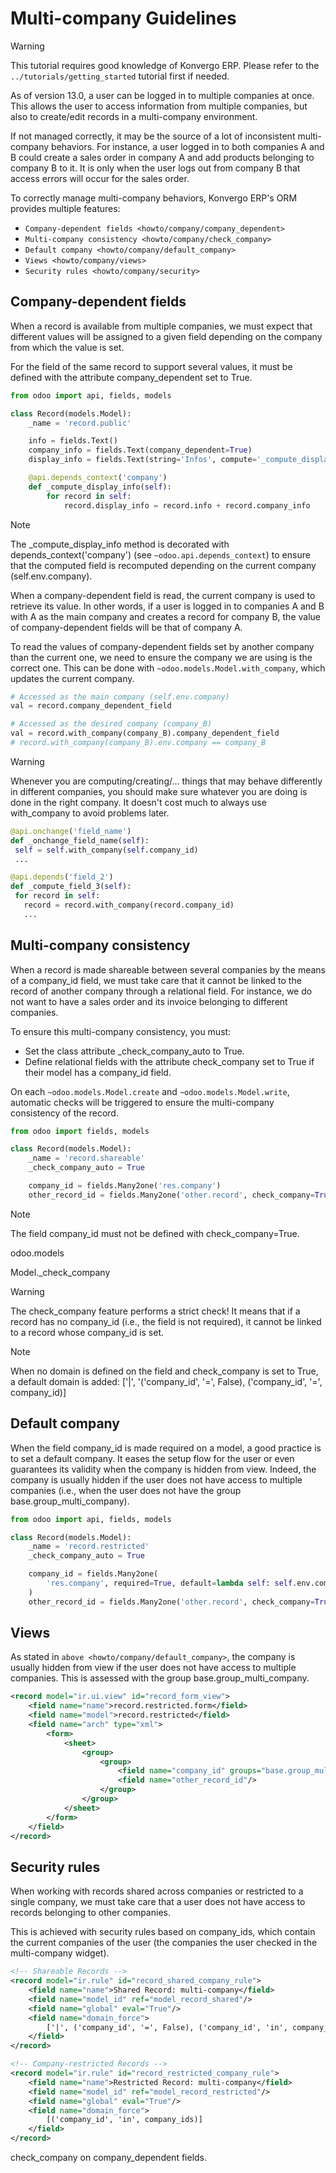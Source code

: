 # Multi-company Guidelines

> [!WARNING]
> This tutorial requires good knowledge of Konvergo ERP. Please refer to the
> `../tutorials/getting_started` tutorial first if needed.

As of version 13.0, a user can be logged in to multiple companies at
once. This allows the user to access information from multiple
companies, but also to create/edit records in a multi-company
environment.

If not managed correctly, it may be the source of a lot of inconsistent
multi-company behaviors. For instance, a user logged in to both
companies A and B could create a sales order in company A and add
products belonging to company B to it. It is only when the user logs out
from company B that access errors will occur for the sales order.

To correctly manage multi-company behaviors, Konvergo ERP's ORM provides
multiple features:

- `Company-dependent fields <howto/company/company_dependent>`
- `Multi-company consistency <howto/company/check_company>`
- `Default company <howto/company/default_company>`
- `Views <howto/company/views>`
- `Security rules <howto/company/security>`

## Company-dependent fields

When a record is available from multiple companies, we must expect that
different values will be assigned to a given field depending on the
company from which the value is set.

For the field of the same record to support several values, it must be
defined with the attribute
<span class="title-ref">company_dependent</span> set to
<span class="title-ref">True</span>.

``` python
from odoo import api, fields, models

class Record(models.Model):
    _name = 'record.public'

    info = fields.Text()
    company_info = fields.Text(company_dependent=True)
    display_info = fields.Text(string='Infos', compute='_compute_display_info')

    @api.depends_context('company')
    def _compute_display_info(self):
        for record in self:
            record.display_info = record.info + record.company_info
```

> [!NOTE]
> The <span class="title-ref">\_compute_display_info</span> method is
> decorated with
> <span class="title-ref">depends_context('company')</span> (see
> `~odoo.api.depends_context`) to ensure that the computed field is
> recomputed depending on the current company
> (<span class="title-ref">self.env.company</span>).

When a company-dependent field is read, the current company is used to
retrieve its value. In other words, if a user is logged in to companies
A and B with A as the main company and creates a record for company B,
the value of company-dependent fields will be that of company A.

To read the values of company-dependent fields set by another company
than the current one, we need to ensure the company we are using is the
correct one. This can be done with `~odoo.models.Model.with_company`,
which updates the current company.

``` python
# Accessed as the main company (self.env.company)
val = record.company_dependent_field

# Accessed as the desired company (company_B)
val = record.with_company(company_B).company_dependent_field
# record.with_company(company_B).env.company == company_B
```

> [!WARNING]
> Whenever you are computing/creating/... things that may behave
> differently in different companies, you should make sure whatever you
> are doing is done in the right company. It doesn't cost much to always
> use <span class="title-ref">with_company</span> to avoid problems
> later.
>
> ``` python
> @api.onchange('field_name')
> def _onchange_field_name(self):
>  self = self.with_company(self.company_id)
>  ...
>
> @api.depends('field_2')
> def _compute_field_3(self):
>  for record in self:
>    record = record.with_company(record.company_id)
>    ...
> ```

## Multi-company consistency

When a record is made shareable between several companies by the means
of a <span class="title-ref">company_id</span> field, we must take care
that it cannot be linked to the record of another company through a
relational field. For instance, we do not want to have a sales order and
its invoice belonging to different companies.

To ensure this multi-company consistency, you must:

- Set the class attribute
  <span class="title-ref">\_check_company_auto</span> to
  <span class="title-ref">True</span>.
- Define relational fields with the attribute
  <span class="title-ref">check_company</span> set to
  <span class="title-ref">True</span> if their model has a
  <span class="title-ref">company_id</span> field.

On each `~odoo.models.Model.create` and `~odoo.models.Model.write`,
automatic checks will be triggered to ensure the multi-company
consistency of the record.

``` python
from odoo import fields, models

class Record(models.Model):
    _name = 'record.shareable'
    _check_company_auto = True

    company_id = fields.Many2one('res.company')
    other_record_id = fields.Many2one('other.record', check_company=True)
```

> [!NOTE]
> The field <span class="title-ref">company_id</span> must not be
> defined with <span class="title-ref">check_company=True</span>.

<div class="currentmodule">

odoo.models

</div>

<div class="automethod">

Model.\_check_company

</div>

> [!WARNING]
> The <span class="title-ref">check_company</span> feature performs a
> strict check! It means that if a record has no
> <span class="title-ref">company_id</span> (i.e., the field is not
> required), it cannot be linked to a record whose
> <span class="title-ref">company_id</span> is set.

> [!NOTE]
> When no domain is defined on the field and
> <span class="title-ref">check_company</span> is set to
> <span class="title-ref">True</span>, a default domain is added:
> <span class="title-ref">\['\|', '('company_id', '=', False),
> ('company_id', '=', company_id)\]</span>

## Default company

When the field <span class="title-ref">company_id</span> is made
required on a model, a good practice is to set a default company. It
eases the setup flow for the user or even guarantees its validity when
the company is hidden from view. Indeed, the company is usually hidden
if the user does not have access to multiple companies (i.e., when the
user does not have the group
<span class="title-ref">base.group_multi_company</span>).

``` python
from odoo import api, fields, models

class Record(models.Model):
    _name = 'record.restricted'
    _check_company_auto = True

    company_id = fields.Many2one(
        'res.company', required=True, default=lambda self: self.env.company
    )
    other_record_id = fields.Many2one('other.record', check_company=True)
```

## Views

As stated in `above <howto/company/default_company>`, the company is
usually hidden from view if the user does not have access to multiple
companies. This is assessed with the group
<span class="title-ref">base.group_multi_company</span>.

``` xml
<record model="ir.ui.view" id="record_form_view">
    <field name="name">record.restricted.form</field>
    <field name="model">record.restricted</field>
    <field name="arch" type="xml">
        <form>
            <sheet>
                <group>
                    <group>
                        <field name="company_id" groups="base.group_multi_company"/>
                        <field name="other_record_id"/>
                    </group>
                </group>
            </sheet>
        </form>
    </field>
</record>
```

## Security rules

When working with records shared across companies or restricted to a
single company, we must take care that a user does not have access to
records belonging to other companies.

This is achieved with security rules based on
<span class="title-ref">company_ids</span>, which contain the current
companies of the user (the companies the user checked in the
multi-company widget).

``` xml
<!-- Shareable Records -->
<record model="ir.rule" id="record_shared_company_rule">
    <field name="name">Shared Record: multi-company</field>
    <field name="model_id" ref="model_record_shared"/>
    <field name="global" eval="True"/>
    <field name="domain_force">
        ['|', ('company_id', '=', False), ('company_id', 'in', company_ids)]
    </field>
</record>
```

``` xml
<!-- Company-restricted Records -->
<record model="ir.rule" id="record_restricted_company_rule">
    <field name="name">Restricted Record: multi-company</field>
    <field name="model_id" ref="model_record_restricted"/>
    <field name="global" eval="True"/>
    <field name="domain_force">
        [('company_id', 'in', company_ids)]
    </field>
</record>
```

<div class="todo">

check_company on company_dependent fields.

</div>
